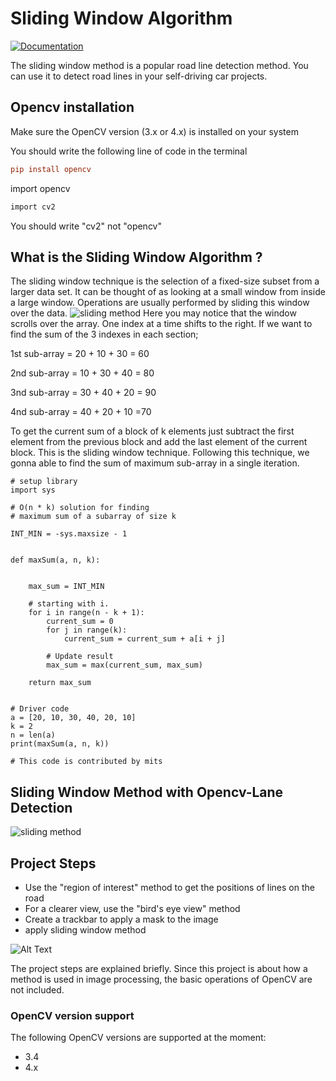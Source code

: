 # Sliding Window Algorithm

[![Documentation](https://docs.rs/opencv/badge.svg)](https://docs.opencv.org/4.x/index.html)

The sliding window method is a popular road line detection method.
You can use it to detect road lines in your self-driving car projects.

## Opencv installation

Make sure the  OpenCV version (3.x or 4.x) is installed on your system

You should write the following line of code in the terminal
```toml
pip install opencv
```

import opencv

```rust
import cv2
```
You should write "cv2" not "opencv"


## What is the Sliding Window Algorithm ? 

The sliding window technique is the selection of a fixed-size subset from a larger data set. 
It can be thought of as looking at a small window from inside a large window. 
Operations are usually performed by sliding this window over the data.
![sliding method](https://logicmojo.com/assets/dist/new_pages/images/slidingwindow1.png)
Here you may notice that the window scrolls over the array. 
One index at a time shifts to the right. If we want to find the sum of the 3 indexes in each section;

1st sub-array = 20 + 10 + 30 = 60

2nd sub-array = 10 + 30 + 40 = 80

3nd sub-array = 30 + 40 + 20 = 90

4nd sub-array = 40 + 20 + 10 =70

To get the current sum of a block of k elements just subtract the first element from the previous block and add the last element of the current block.
This is the sliding window technique. Following this technique, we gonna able to find the sum of maximum sub-array in a single iteration.
```jsunicoderegexp
# setup library
import sys

# O(n * k) solution for finding
# maximum sum of a subarray of size k

INT_MIN = -sys.maxsize - 1


def maxSum(a, n, k):

  
    max_sum = INT_MIN

    # starting with i.
    for i in range(n - k + 1):
        current_sum = 0
        for j in range(k):
            current_sum = current_sum + a[i + j]

        # Update result 
        max_sum = max(current_sum, max_sum)

    return max_sum


# Driver code
a = [20, 10, 30, 40, 20, 10]
k = 2
n = len(a)
print(maxSum(a, n, k))

# This code is contributed by mits
```


## Sliding Window Method with Opencv-Lane Detection
![sliding method](https://pub.mdpi-res.com/sensors/sensors-19-03166/article_deploy/html/images/sensors-19-03166-g013.png?1564757431)
## Project Steps
+ Use the "region of interest" method to get the positions of lines on the road
+ For a clearer view, use the "bird's eye view" method
+ Create a trackbar to apply a mask to the image
+ apply sliding window method

![Alt Text](https://github.com/KubilayBildirici/sliding-window-method/blob/daf1a0835d340001ffbec0fa7a429c52fbbfb377/test_videos/%C4%B0simsiz%20video%20%E2%80%90%20Clipchamp%20ile%20yap%C4%B1ld%C4%B1.gif?raw=true)




The project steps are explained briefly. Since this project is about how a method is used in image processing, the basic operations of OpenCV are not included.



### OpenCV version support

The following OpenCV versions are supported at the moment:

* 3.4
* 4.x

